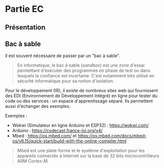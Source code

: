 # Partie EC

## Présentation

## Bac à sable

Il est souvent nécessaire de passer par un "bac à sable".

> En informatique, le bac à sable (_sandbox_) est une zone d'essai permettant d'exécuter des programmes en phase de test ou dans lesquels la confiance est incertaine. C'est notamment très utilisé en sécurité informatique pour sa notion d'isolation.

Pour le développement (IR), il existe de nombreux sites web qui fournissent des EDI (Environnement de Développement Intégré) en ligne pour tester du code ou des services : un espace d'apprentissage séparé. Ils permettent aussi d'échanger des exemples.

Exemples :

- Wokwi (Simulateur en ligne Arduino et ESP32) : https://wokwi.com/
- Arduino : https://codecast.france-ioi.org/v4/
- Mbed : https://os.mbed.com/ et https://os.mbed.com/docs/mbed-os/v6.15/quick-start/build-with-the-online-compiler.html

> Mbed est une plate-forme et le système d'exploitation pour les appareils connectés à Internet sur la base de 32 bits microcontrôleurs ARM Cortex-M.

